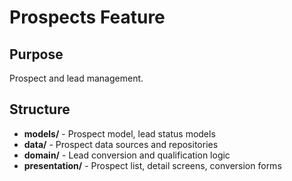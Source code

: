 # Prospects Feature

## Purpose
Prospect and lead management.

## Structure
- **models/** - Prospect model, lead status models
- **data/** - Prospect data sources and repositories
- **domain/** - Lead conversion and qualification logic
- **presentation/** - Prospect list, detail screens, conversion forms
